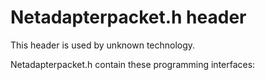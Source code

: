 # Netadapterpacket.h header


This header is used by unknown technology.

Netadapterpacket.h contain these programming interfaces:

